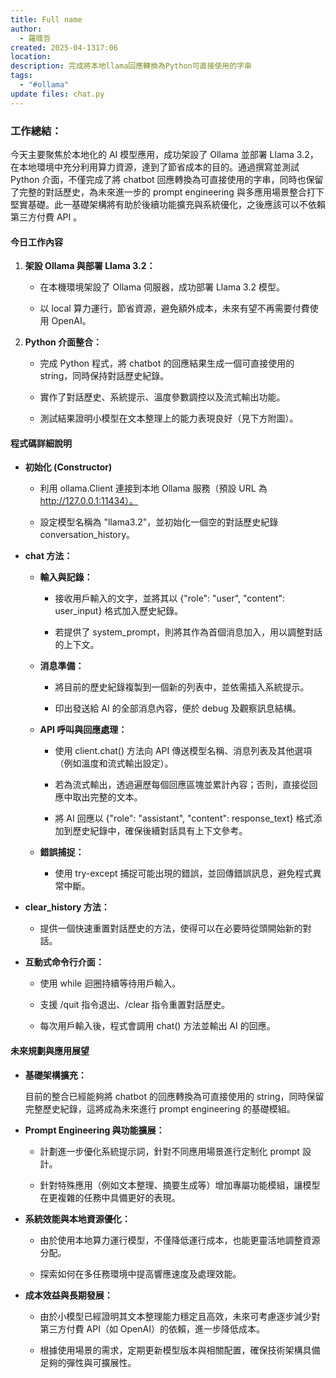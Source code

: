 ```yaml
---
title: Full name
author:
  - 羅暐哲
created: 2025-04-1317:06
location: 
description: 完成將本地llama回應轉換為Python可直接使用的字串
tags:
  - "#ollama"
update files: chat.py
---
```

### **工作總結：**

今天主要聚焦於本地化的 AI 模型應用，成功架設了 Ollama 並部署 Llama 3.2，在本地環境中充分利用算力資源，達到了節省成本的目的。通過撰寫並測試 Python 介面，不僅完成了將 chatbot 回應轉換為可直接使用的字串，同時也保留了完整的對話歷史，為未來進一步的 prompt engineering 與多應用場景整合打下堅實基礎。此一基礎架構將有助於後續功能擴充與系統優化，之後應該可以不依賴第三方付費 API 。

#### **今日工作內容**

1. **架設 Ollama 與部署 Llama 3.2：**
    
    - 在本機環境架設了 Ollama 伺服器，成功部署 Llama 3.2 模型。
        
    - 以 local 算力運行，節省資源，避免額外成本，未來有望不再需要付費使用 OpenAI。
        
    
2. **Python 介面整合：**
    
    - 完成 Python 程式，將 chatbot 的回應結果生成一個可直接使用的 string，同時保持對話歷史紀錄。
        
    - 實作了對話歷史、系統提示、溫度參數調控以及流式輸出功能。
        
    - 測試結果證明小模型在文本整理上的能力表現良好（見下方附圖）。

#### **程式碼詳細說明**

- **初始化 (Constructor)**
    
    - 利用 ollama.Client 連接到本地 Ollama 服務（預設 URL 為 http://127.0.0.1:11434）。
        
    - 設定模型名稱為 "llama3.2"，並初始化一個空的對話歷史紀錄 conversation_history。
        
- **chat 方法：**
    
    - **輸入與記錄：**
        
        - 接收用戶輸入的文字，並將其以 {"role": "user", "content": user_input} 格式加入歷史紀錄。
            
        - 若提供了 system_prompt，則將其作為首個消息加入，用以調整對話的上下文。
            
        
    - **消息準備：**
        
        - 將目前的歷史紀錄複製到一個新的列表中，並依需插入系統提示。
            
        - 印出發送給 AI 的全部消息內容，便於 debug 及觀察訊息結構。
            
        
    - **API 呼叫與回應處理：**
        
        - 使用 client.chat() 方法向 API 傳送模型名稱、消息列表及其他選項（例如溫度和流式輸出設定）。
            
        - 若為流式輸出，透過遍歷每個回應區塊並累計內容；否則，直接從回應中取出完整的文本。
            
        - 將 AI 回應以 {"role": "assistant", "content": response_text} 格式添加到歷史紀錄中，確保後續對話具有上下文參考。
            
        
    - **錯誤捕捉：**
        
        - 使用 try-except 捕捉可能出現的錯誤，並回傳錯誤訊息，避免程式異常中斷。
            
- **clear_history 方法：**
    
    - 提供一個快速重置對話歷史的方法，使得可以在必要時從頭開始新的對話。
        
    
- **互動式命令行介面：**
    
    - 使用 while 迴圈持續等待用戶輸入。
        
    - 支援 /quit 指令退出、/clear 指令重置對話歷史。
        
    - 每次用戶輸入後，程式會調用 chat() 方法並輸出 AI 的回應。
        
#### **未來規劃與應用展望**

- **基礎架構擴充：**
    
    目前的整合已經能夠將 chatbot 的回應轉換為可直接使用的 string，同時保留完整歷史紀錄，這將成為未來進行 prompt engineering 的基礎模組。
    
- **Prompt Engineering 與功能擴展：**
    
    - 計劃進一步優化系統提示詞，針對不同應用場景進行定制化 prompt 設計。
        
    - 針對特殊應用（例如文本整理、摘要生成等）增加專屬功能模組，讓模型在更複雜的任務中具備更好的表現。
        
    
- **系統效能與本地資源優化：**
    
    - 由於使用本地算力運行模型，不僅降低運行成本，也能更靈活地調整資源分配。
        
    - 探索如何在多任務環境中提高響應速度及處理效能。
        
    
- **成本效益與長期發展：**
    
    - 由於小模型已經證明其文本整理能力穩定且高效，未來可考慮逐步減少對第三方付費 API（如 OpenAI）的依賴，進一步降低成本。
        
    - 根據使用場景的需求，定期更新模型版本與相關配置，確保技術架構具備足夠的彈性與可擴展性。